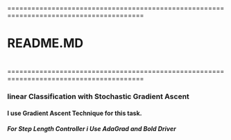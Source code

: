 ========================================================================================
#                                                                                      #
#                                  README.MD                                           #
#                                                                                      #
========================================================================================

### linear Classification with Stochastic Gradient Ascent

#### I use Gradient Ascent Technique for this task.

##### For Step Length Controller i Use AdaGrad and Bold Driver
